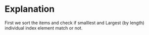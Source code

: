 # Explanation

First we sort the items and check if smalllest and Largest (by length) individual index element match or not.



